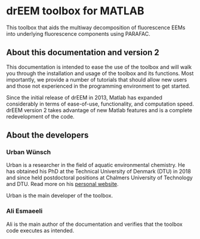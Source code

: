 # drEEM toolbox for MATLAB
This toolbox that aids the multiway decomposition of fluorescence EEMs into underlying fluorescence components using PARAFAC.

## About this documentation and version 2
This documentation is intended to ease the use of the toolbox and will walk you through the installation and usage of the toolbox and its functions. Most importantly, we provide a number of tutorials that should allow new users and those not experienced in the programming environment to get started.

Since the initial release of drEEM in 2013, Matlab has expanded considerably in terms of ease-of-use, functionality, and computation speed. drEEM version 2 takes advantage of new Matlab features and is a complete redevelopment of the code.

## About the developers
### Urban Wünsch
Urban is a researcher in the field of aquatic environmental chemistry. He has obtained his PhD at the Technical University of Denmark (DTU) in 2018 and since held postdoctoral positions at Chalmers University of Technology and DTU. Read more on his [personal website](https://ujwunsch.com).

Urban is the main developer of the toolbox.
### Ali Esmaeeli
Ali is the main author of the documentation and verifies that the toolbox code executes as intended.